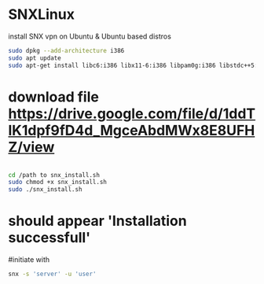 # SNXLinux
install SNX vpn on Ubuntu &amp; Ubuntu based distros

```bash
sudo dpkg --add-architecture i386
sudo apt update
sudo apt-get install libc6:i386 libx11-6:i386 libpam0g:i386 libstdc++5:i386
```
# download file https://drive.google.com/file/d/1ddTlK1dpf9fD4d_MgceAbdMWx8E8UFHZ/view
```bash

cd /path to snx_install.sh
sudo chmod +x snx_install.sh
sudo ./snx_install.sh
 ```
# should appear 'Installation successfull'
#initiate with
```bash
snx -s 'server' -u 'user'
```

